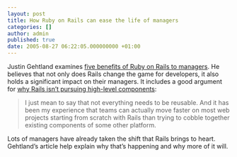 ```yaml
---
layout: post
title: How Ruby on Rails can ease the life of managers
categories: []
author: admin
published: true
date: 2005-08-27 06:22:05.000000000 +01:00
---
```

<p>Justin Gehtland examines <a href="http://www.relevancellc.com/blogs/?p=62">five benefits of Ruby on Rails to managers</a>. He believes that not only does Rails change the game for developers, it also holds a significant impact on their managers. It includes a good argument for <a href="http://www.loudthinking.com/arc/000407.html">why Rails isn&#8217;t pursuing high-level components</a>:</p>
<blockquote>I just mean to say that not everything needs to be reusable. And it has been my experience that teams can actually move faster on most web projects starting from scratch with Rails than trying to cobble together existing components of some other platform.</blockquote>
<p>Lots of managers have already taken the shift that Rails brings to heart. Gehtland&#8217;s article help explain why that&#8217;s happening and why more of it will.</p>